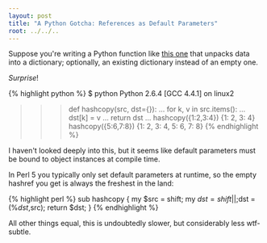 ```yaml
---
layout: post
title: "A Python Gotcha: References as Default Parameters"
root: ../../..
---
```


Suppose you're writing a Python function like [this one](https://github.com/acg/lwpb/blob/python/python/flat.py) that unpacks data into a dictionary; optionally, an existing dictionary instead of an empty one.

*Surprise*!

{% highlight python %}
$ python
Python 2.6.4
[GCC 4.4.1] on linux2
>>> def hashcopy(src, dst={}):
...   for k, v in src.items():
...     dst[k] = v
...   return dst
...
>>> hashcopy({1:2,3:4})
{1: 2, 3: 4}
>>> hashcopy({5:6,7:8})
{1: 2, 3: 4, 5: 6, 7: 8}
{% endhighlight %}

I haven't looked deeply into this, but it seems like default parameters must be bound to object instances at compile time.

In Perl 5 you typically only set default parameters at runtime, so the empty hashref you get is always the freshest in the land:

{% highlight perl %}
sub hashcopy
{
  my $src = shift;
  my $dst = shift || {};
  %$dst = (%$dst, %$src);
  return $dst;
}
{% endhighlight %}

All other things equal, this is undoubtedly slower, but considerably less wtf-subtle.

